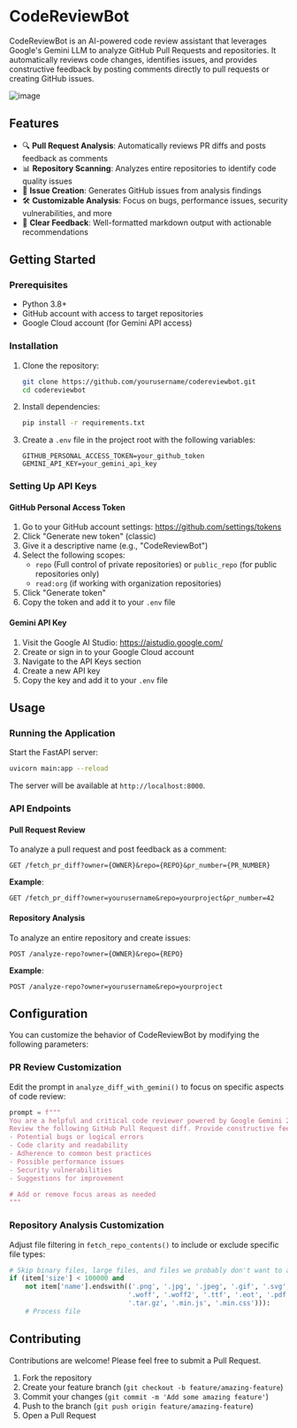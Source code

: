 # CodeReviewBot

CodeReviewBot is an AI-powered code review assistant that leverages Google's Gemini LLM to analyze GitHub Pull Requests and repositories. It automatically reviews code changes, identifies issues, and provides constructive feedback by posting comments directly to pull requests or creating GitHub issues.

![image](https://github.com/Benji918/PR-review-agent/blob/main/Prompt%20Title_%C2%A0Generate%20Application%20Flow%20Diagram%20for%20Simple%20PR%20Review%20Agent%20-%20visual%20selection.png)

## Features

- 🔍 **Pull Request Analysis**: Automatically reviews PR diffs and posts feedback as comments
- 📊 **Repository Scanning**: Analyzes entire repositories to identify code quality issues
- 🚀 **Issue Creation**: Generates GitHub issues from analysis findings
- 🛠️ **Customizable Analysis**: Focus on bugs, performance issues, security vulnerabilities, and more
- 💬 **Clear Feedback**: Well-formatted markdown output with actionable recommendations

## Getting Started

### Prerequisites

- Python 3.8+
- GitHub account with access to target repositories
- Google Cloud account (for Gemini API access)

### Installation

1. Clone the repository:
   ```bash
   git clone https://github.com/yourusername/codereviewbot.git
   cd codereviewbot
   ```

2. Install dependencies:
   ```bash
   pip install -r requirements.txt
   ```

3. Create a `.env` file in the project root with the following variables:
   ```
   GITHUB_PERSONAL_ACCESS_TOKEN=your_github_token
   GEMINI_API_KEY=your_gemini_api_key
   ```

### Setting Up API Keys

#### GitHub Personal Access Token

1. Go to your GitHub account settings: https://github.com/settings/tokens
2. Click "Generate new token" (classic)
3. Give it a descriptive name (e.g., "CodeReviewBot")
4. Select the following scopes:
   - `repo` (Full control of private repositories) or `public_repo` (for public repositories only)
   - `read:org` (if working with organization repositories)
5. Click "Generate token"
6. Copy the token and add it to your `.env` file

#### Gemini API Key

1. Visit the Google AI Studio: https://aistudio.google.com/
2. Create or sign in to your Google Cloud account
3. Navigate to the API Keys section
4. Create a new API key
5. Copy the key and add it to your `.env` file

## Usage

### Running the Application

Start the FastAPI server:

```bash
uvicorn main:app --reload
```

The server will be available at `http://localhost:8000`.

### API Endpoints

#### Pull Request Review

To analyze a pull request and post feedback as a comment:

```
GET /fetch_pr_diff?owner={OWNER}&repo={REPO}&pr_number={PR_NUMBER}
```

**Example**:
```
GET /fetch_pr_diff?owner=yourusername&repo=yourproject&pr_number=42
```

#### Repository Analysis

To analyze an entire repository and create issues:

```
POST /analyze-repo?owner={OWNER}&repo={REPO}
```

**Example**:
```
POST /analyze-repo?owner=yourusername&repo=yourproject
```

## Configuration

You can customize the behavior of CodeReviewBot by modifying the following parameters:

### PR Review Customization

Edit the prompt in `analyze_diff_with_gemini()` to focus on specific aspects of code review:

```python
prompt = f"""
You are a helpful and critical code reviewer powered by Google Gemini 2.0 Flash.
Review the following GitHub Pull Request diff. Provide constructive feedback focusing on:
- Potential bugs or logical errors
- Code clarity and readability
- Adherence to common best practices
- Possible performance issues
- Security vulnerabilities
- Suggestions for improvement

# Add or remove focus areas as needed
"""
```

### Repository Analysis Customization

Adjust file filtering in `fetch_repo_contents()` to include or exclude specific file types:

```python
# Skip binary files, large files, and files we probably don't want to analyze
if (item['size'] < 100000 and 
    not item['name'].endswith(('.png', '.jpg', '.jpeg', '.gif', '.svg', '.ico', 
                              '.woff', '.woff2', '.ttf', '.eot', '.pdf', '.zip', 
                              '.tar.gz', '.min.js', '.min.css'))):
    # Process file
```


## Contributing

Contributions are welcome! Please feel free to submit a Pull Request.

1. Fork the repository
2. Create your feature branch (`git checkout -b feature/amazing-feature`)
3. Commit your changes (`git commit -m 'Add some amazing feature'`)
4. Push to the branch (`git push origin feature/amazing-feature`)
5. Open a Pull Request

